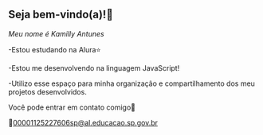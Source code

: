 ## Seja bem-vindo(a)!🙂 


*Meu nome é Kamilly Antunes*

-Estou estudando na Alura⭐

-Estou me desenvolvendo na linguagem JavaScript!

-Utilizo esse espaço para minha organização e compartilhamento dos meu projetos desenvolvidos.

Você pode entrar em contato comigo🔽

📧00001125227606sp@al.educacao.sp.gov.br
